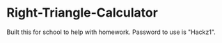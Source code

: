 # Right-Triangle-Calculator
Built this for school to help with homework. Password to use is "Hackz1".
